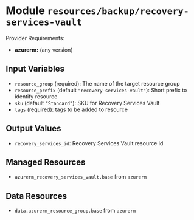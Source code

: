 
# Module `resources/backup/recovery-services-vault`

Provider Requirements:
* **azurerm:** (any version)

## Input Variables
* `resource_group` (required): The name of the target resource group
* `resource_prefix` (default `"recovery-services-vault"`): Short prefix to identify resource
* `sku` (default `"Standard"`): SKU for Recovery Services Vault
* `tags` (required): tags to be added to resource

## Output Values
* `recovery_services_id`: Recovery Services Vault resource id

## Managed Resources
* `azurerm_recovery_services_vault.base` from `azurerm`

## Data Resources
* `data.azurerm_resource_group.base` from `azurerm`

